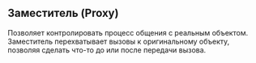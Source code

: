 ## Заместитель (Proxy)

Позволяет контролировать процесс общения с реальным объектом. Заместитель перехватывает вызовы к оригинальному объекту, позволяя сделать что-то до или после передачи вызова.